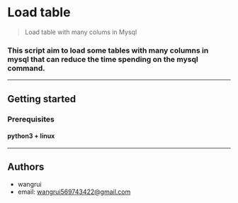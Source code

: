 # Load table
> Load table with many colums in Mysql
### This script aim to load some tables with many columns in mysql that can reduce the time spending on the mysql command.
---
## Getting started
### Prerequisites
#### python3 + linux
---
## Authors
* wangrui
* email: wangrui569743422@gmail.com

